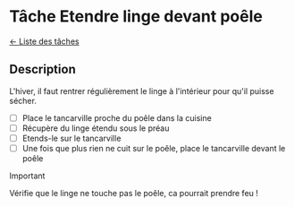 # Tâche Etendre linge devant poêle
[← Liste des tâches](../)

## Description
L'hiver, il faut rentrer régulièrement le linge à l'intérieur pour qu'il puisse sécher. 

- [ ] Place le tancarville proche du poêle dans la cuisine 
- [ ] Récupère du linge étendu sous le préau 
- [ ] Etends-le sur le tancarville
- [ ] Une fois que plus rien ne cuit sur le poêle, place le tancarville devant le poêle

> [!IMPORTANT]  
> Vérifie que le linge ne touche pas le poêle, ca pourrait prendre feu !